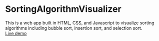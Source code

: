 # SortingAlgorithmVisualizer
This is a web app built in HTML, CSS, and Javascript to visualize sorting algorithms including bubble sort, insertion sort, and selection sort.
</br>[Live demo](https://zacharykollar.github.io/SortingAlgorithmVisualizer/)

